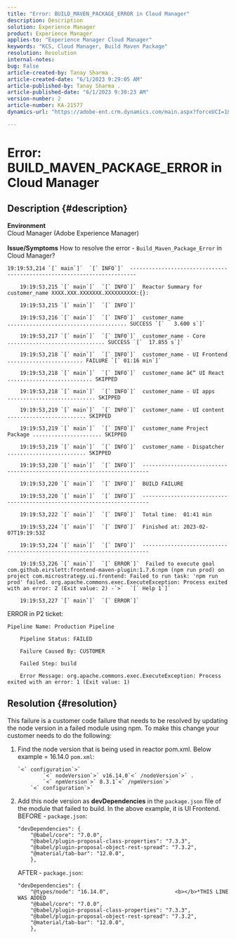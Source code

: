 ```yaml
---
title: "Error: BUILD_MAVEN_PACKAGE_ERROR in Cloud Manager"
description: Description
solution: Experience Manager
product: Experience Manager
applies-to: "Experience Manager Cloud Manager"
keywords: "KCS, Cloud Manager, Build Maven Package"
resolution: Resolution
internal-notes: 
bug: False
article-created-by: Tanay Sharma .
article-created-date: "6/1/2023 9:29:05 AM"
article-published-by: Tanay Sharma .
article-published-date: "6/1/2023 9:30:23 AM"
version-number: 2
article-number: KA-21577
dynamics-url: "https://adobe-ent.crm.dynamics.com/main.aspx?forceUCI=1&pagetype=entityrecord&etn=knowledgearticle&id=4e65d6be-5e00-ee11-8f6e-6045bd0067ea"

---
```

# Error: BUILD_MAVEN_PACKAGE_ERROR in Cloud Manager

## Description {#description}

<b>Environment</b><br>Cloud Manager (Adobe Experience Manager)<br><br><b>Issue/Symptoms</b>
How to resolve the error - `Build_Maven_Package_Error` in Cloud Manager?


```
19:19:53,214 `[` main`]`  `[` INFO`]`  ------------------------------------------------------------------------

    19:19:53,215 `[` main`]`  `[` INFO`]`  Reactor Summary for customer_name XXXX.XXX.XXXXXXX.XXXXXXXXXX:{}:

    19:19:53,215 `[` main`]`  `[` INFO`]` 

    19:19:53,216 `[` main`]`  `[` INFO`]`  customer_name ...................................... SUCCESS `[`   3.600 s`]` 

    19:19:53,217 `[` main`]`  `[` INFO`]`  customer_name - Core ............................... SUCCESS `[`  17.855 s`]` 

    19:19:53,218 `[` main`]`  `[` INFO`]`  customer_name - UI Frontend ........................ FAILURE `[` 01:16 min`]` 

    19:19:53,218 `[` main`]`  `[` INFO`]`  customer_name â€“ UI React ........................... SKIPPED

    19:19:53,218 `[` main`]`  `[` INFO`]`  customer_name - UI apps ............................ SKIPPED

    19:19:53,219 `[` main`]`  `[` INFO`]`  customer_name - UI content ......................... SKIPPED

    19:19:53,219 `[` main`]`  `[` INFO`]`  customer_name Project Package ...................... SKIPPED

    19:19:53,219 `[` main`]`  `[` INFO`]`  customer_name - Dispatcher ......................... SKIPPED

    19:19:53,220 `[` main`]`  `[` INFO`]`  ------------------------------------------------------------------------

    19:19:53,220 `[` main`]`  `[` INFO`]`  BUILD FAILURE

    19:19:53,220 `[` main`]`  `[` INFO`]`  ------------------------------------------------------------------------

    19:19:53,222 `[` main`]`  `[` INFO`]`  Total time:  01:41 min

    19:19:53,224 `[` main`]`  `[` INFO`]`  Finished at: 2023-02-07T19:19:53Z

    19:19:53,224 `[` main`]`  `[` INFO`]`  ------------------------------------------------------------------------

    19:19:53,226 `[` main`]`  `[` ERROR`]`  Failed to execute goal com.github.eirslett:frontend-maven-plugin:1.7.6:npm (npm run prod) on project com.microstrategy.ui.frontend: Failed to run task: 'npm run prod' failed. org.apache.commons.exec.ExecuteException: Process exited with an error: 2 (Exit value: 2) -`>`  `[` Help 1`]` 

    19:19:53,227 `[` main`]`  `[` ERROR`]`
```




ERROR in P2 ticket:


```
Pipeline Name: Production Pipeline

    Pipeline Status: FAILED

    Failure Caused By: CUSTOMER

    Failed Step: build

    Error Message: org.apache.commons.exec.ExecuteException: Process exited with an error: 1 (Exit value: 1)
```





## Resolution {#resolution}


This failure is a customer code failure that needs to be resolved by updating the node version in a failed module using npm. To make this change your customer needs to do the following:

1. Find the node version that is being used in reactor pom.xml. Below example = 16.14.0    `pom.xml`:


    ```
    `<` configuration`>` 
            `<` nodeVersion`>` v16.14.0`<` /nodeVersion`>` . 
            `<` npmVersion`>` 8.3.1`<` /npmVersion`>` 
        `<` configuration`>`
    ```
2. Add this node version as <b>devDependencies</b> in the `package.json` file of the module that failed to build. In the above example, it is UI Frontend.    BEFORE - `package.json`:


    ```
    "devDependencies": {
        "@babel/core": "7.0.0",
        "@babel/plugin-proposal-class-properties": "7.3.3",
        "@babel/plugin-proposal-object-rest-spread": "7.3.2",
        "@material/tab-bar": "12.0.0",
        },
    ```

    
    AFTER - `package.json`:


    ```
    "devDependencies": {
        "@types/node": "16.14.0",                     <b></b>*THIS LINE WAS ADDED
        "@babel/core": "7.0.0",
        "@babel/plugin-proposal-class-properties": "7.3.3",
        "@babel/plugin-proposal-object-rest-spread": "7.3.2",
        "@material/tab-bar": "12.0.0",
        },
    ```

